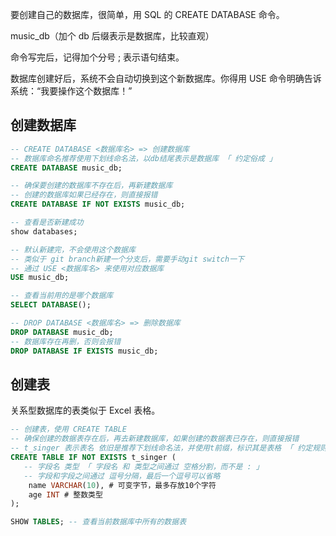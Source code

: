 要创建自己的数据库，很简单，用 SQL 的 CREATE DATABASE 命令。

music_db（加个 db 后缀表示是数据库，比较直观）

命令写完后，记得加个分号 ; 表示语句结束。

数据库创建好后，系统不会自动切换到这个新数据库。你得用 USE 命令明确告诉系统：“我要操作这个数据库！” 



## 创建数据库

```sql
-- CREATE DATABASE <数据库名> => 创建数据库
-- 数据库命名推荐使用下划线命名法，以db结尾表示是数据库 「 约定俗成 」
CREATE DATABASE music_db;

-- 确保要创建的数据库不存在后，再新建数据库
-- 创建的数据库如果已经存在，则直接报错
CREATE DATABASE IF NOT EXISTS music_db;

-- 查看是否新建成功
show databases;

-- 默认新建完，不会使用这个数据库
-- 类似于 git branch新建一个分支后，需要手动git switch一下
-- 通过 USE <数据库名> 来使用对应数据库
USE music_db;

-- 查看当前用的是哪个数据库
SELECT DATABASE();

-- DROP DATABASE <数据库名> => 删除数据库
DROP DATABASE music_db;
-- 数据库存在再删，否则会报错
DROP DATABASE IF EXISTS music_db;
```



## 创建表

关系型数据库的表类似于 Excel 表格。

```sql
-- 创建表，使用 CREATE TABLE 
-- 确保创建的数据表存在后，再去新建数据库，如果创建的数据表已存在，则直接报错
-- t_singer 表示表名 依旧是推荐下划线命名法，并使用t前缀，标识其是表格 「 约定规则 」
CREATE TABLE IF NOT EXISTS t_singer (
   -- 字段名 类型 「 字段名 和 类型之间通过 空格分割，而不是 : 」
   -- 字段和字段之间通过 逗号分隔，最后一个逗号可以省略
    name VARCHAR(10), # 可变字节，最多存放10个字符
    age INT # 整数类型
);

SHOW TABLES; -- 查看当前数据库中所有的数据表
```




